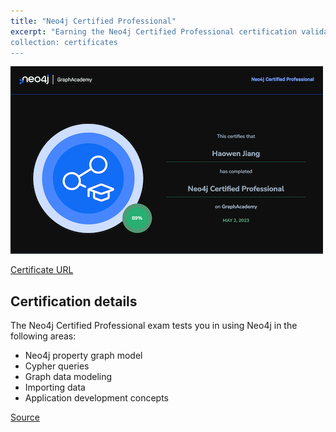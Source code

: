 ```yaml
---
title: "Neo4j Certified Professional"
excerpt: "Earning the Neo4j Certified Professional certification validates the skills and knowledge to build applications with with graph data modeling and Cypher queries.
collection: certificates
---
```


![](/images/neo4j-certified-professional.png)

[Certificate URL](https://graphacademy.neo4j.com/u/7b859420-f502-46aa-81c9-bb5fd10c05da/neo4j-certification)

## Certification details

The Neo4j Certified Professional exam tests you in using Neo4j in the following areas:

- Neo4j property graph model
- Cypher queries
- Graph data modeling
- Importing data
- Application development concepts

[Source](https://graphacademy.neo4j.com/courses/neo4j-certification/)
